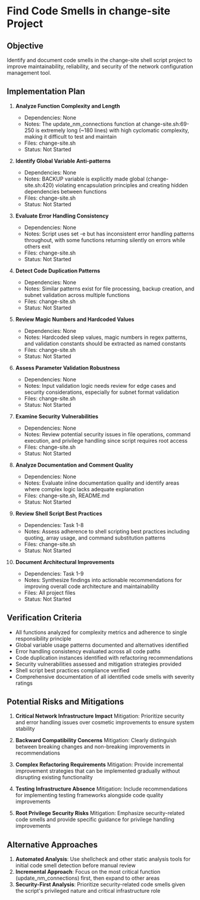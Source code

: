 # Find Code Smells in change-site Project

## Objective
Identify and document code smells in the change-site shell script project to improve maintainability, reliability, and security of the network configuration management tool.

## Implementation Plan

1. **Analyze Function Complexity and Length**
   - Dependencies: None
   - Notes: The update_nm_connections function at change-site.sh:69-250 is extremely long (~180 lines) with high cyclomatic complexity, making it difficult to test and maintain
   - Files: change-site.sh
   - Status: Not Started

2. **Identify Global Variable Anti-patterns**
   - Dependencies: None
   - Notes: BACKUP variable is explicitly made global (change-site.sh:420) violating encapsulation principles and creating hidden dependencies between functions
   - Files: change-site.sh
   - Status: Not Started

3. **Evaluate Error Handling Consistency**
   - Dependencies: None
   - Notes: Script uses set -e but has inconsistent error handling patterns throughout, with some functions returning silently on errors while others exit
   - Files: change-site.sh
   - Status: Not Started

4. **Detect Code Duplication Patterns**
   - Dependencies: None
   - Notes: Similar patterns exist for file processing, backup creation, and subnet validation across multiple functions
   - Files: change-site.sh
   - Status: Not Started

5. **Review Magic Numbers and Hardcoded Values**
   - Dependencies: None
   - Notes: Hardcoded sleep values, magic numbers in regex patterns, and validation constants should be extracted as named constants
   - Files: change-site.sh
   - Status: Not Started

6. **Assess Parameter Validation Robustness**
   - Dependencies: None
   - Notes: Input validation logic needs review for edge cases and security considerations, especially for subnet format validation
   - Files: change-site.sh
   - Status: Not Started

7. **Examine Security Vulnerabilities**
   - Dependencies: None
   - Notes: Review potential security issues in file operations, command execution, and privilege handling since script requires root access
   - Files: change-site.sh
   - Status: Not Started

8. **Analyze Documentation and Comment Quality**
   - Dependencies: None
   - Notes: Evaluate inline documentation quality and identify areas where complex logic lacks adequate explanation
   - Files: change-site.sh, README.md
   - Status: Not Started

9. **Review Shell Script Best Practices**
   - Dependencies: Task 1-8
   - Notes: Assess adherence to shell scripting best practices including quoting, array usage, and command substitution patterns
   - Files: change-site.sh
   - Status: Not Started

10. **Document Architectural Improvements**
    - Dependencies: Task 1-9
    - Notes: Synthesize findings into actionable recommendations for improving overall code architecture and maintainability
    - Files: All project files
    - Status: Not Started

## Verification Criteria
- All functions analyzed for complexity metrics and adherence to single responsibility principle
- Global variable usage patterns documented and alternatives identified
- Error handling consistency evaluated across all code paths
- Code duplication instances identified with refactoring recommendations
- Security vulnerabilities assessed and mitigation strategies provided
- Shell script best practices compliance verified
- Comprehensive documentation of all identified code smells with severity ratings

## Potential Risks and Mitigations

1. **Critical Network Infrastructure Impact**
   Mitigation: Prioritize security and error handling issues over cosmetic improvements to ensure system stability

2. **Backward Compatibility Concerns**
   Mitigation: Clearly distinguish between breaking changes and non-breaking improvements in recommendations

3. **Complex Refactoring Requirements**
   Mitigation: Provide incremental improvement strategies that can be implemented gradually without disrupting existing functionality

4. **Testing Infrastructure Absence**
   Mitigation: Include recommendations for implementing testing frameworks alongside code quality improvements

5. **Root Privilege Security Risks**
   Mitigation: Emphasize security-related code smells and provide specific guidance for privilege handling improvements

## Alternative Approaches

1. **Automated Analysis**: Use shellcheck and other static analysis tools for initial code smell detection before manual review
2. **Incremental Approach**: Focus on the most critical function (update_nm_connections) first, then expand to other areas
3. **Security-First Analysis**: Prioritize security-related code smells given the script's privileged nature and critical infrastructure role